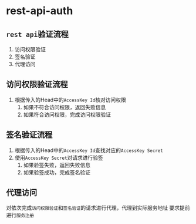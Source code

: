 # rest-api-auth

## `rest api`验证流程

1. 访问权限验证
1. 签名验证
1. 代理访问

## 访问权限验证流程

1. 根据传入的Head中的`AccessKey Id`核对访问权限
   1. 如果不符合访问权限，返回失败信息
   1. 如果符合访问权限，完成访问权限验证

## 签名验证流程

1. 根据传入的Head中的`AccessKey Id`查找对应的`AccessKey Secret`
1. 使用`AccessKey Secret`对请求进行验签
   1. 如果验签失败，返回失败信息
   1. 如果验签成功，完成签名验证

## 代理访问

对依次完成`访问权限验证`和`签名验证`的请求进行代理，代理到实际服务地址
要求提前进行`服务注册`
